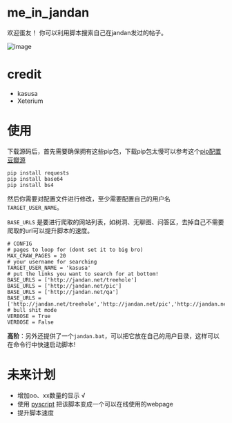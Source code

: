 # me_in_jandan
欢迎蛋友！
你可以利用脚本搜索自己在jandan发过的帖子。
<!-- ![image](https://user-images.githubusercontent.com/49443405/169438781-1489c4ed-0405-4712-b8ca-9f9d5bf9b768.png) -->
![image](https://user-images.githubusercontent.com/49443405/169491375-e97f0eda-088a-4b21-947c-579d5e3f4798.png)

# credit
- kasusa 
- Xeterium


# 使用
下载源码后，首先需要确保拥有这些pip包，下载pip包太慢可以参考这个[pip配置豆瓣源](https://kasusa.github.io/hugo/posts/pip%E9%85%8D%E7%BD%AE%E6%BA%90/)
```
pip install requests
pip install base64
pip install bs4
```
然后你需要对配置文件进行修改，至少需要配置自己的用户名`TARGET_USER_NAME`。

`BASE_URLS` 是要进行爬取的网站列表，如树洞、无聊图、问答区，去掉自己不需要爬取的url可以提升脚本的速度。
```
# CONFIG
# pages to loop for (dont set it to big bro)
MAX_CRAW_PAGES = 20
# your username for searching
TARGET_USER_NAME = 'kasusa'
# put the links you want to search for at bottom!
BASE_URLS = ['http://jandan.net/treehole']
BASE_URLS = ['http://jandan.net/pic']
BASE_URLS = ['http://jandan.net/qa']
BASE_URLS = ['http://jandan.net/treehole','http://jandan.net/pic','http://jandan.net/qa']
# bull shit mode
VERBOSE = True
VERBOSE = False
```
**高阶**：另外还提供了一个`jandan.bat`，可以把它放在自己的用户目录，这样可以在命令行中快速启动脚本!

# 未来计划
- 增加oo、xx数量的显示 √
- 使用 [pyscript](https://pyscript.net/) 把该脚本变成一个可以在线使用的webpage
- 提升脚本速度

